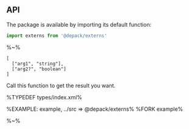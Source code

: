 ## API

The package is available by importing its default function:

```js
import externs from '@depack/externs'
```

%~%

```## externs
[
  ["arg1", "string"],
  ["arg2?", "boolean"]
]
```

Call this function to get the result you want.

%TYPEDEF types/index.xml%

%EXAMPLE: example, ../src => @depack/externs%
%FORK example%

%~%